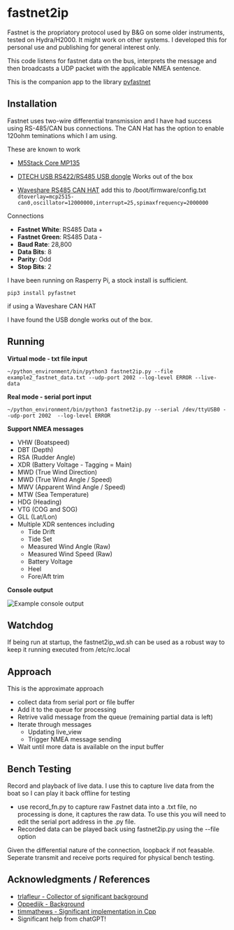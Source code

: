 # fastnet2ip
Fastnet is the propriatory protocol used by B&G on some older instruments, tested on Hydra/H2000. It might work on other systems. I developed this for personal use and publishing for general interest only. 

This code listens for fastnet data on the bus, interprets the message and then broadcasts a UDP packet with the applicable NMEA sentence.

This is the companion app to the library [pyfastnet](https://github.com/ghotihook/pyfastnet)


## Installation

Fastnet uses two-wire differential transmission and I have had success using RS-485/CAN bus connections. The CAN Hat has the option to enable 120ohm teminations which I am using.

These are known to work
- [M5Stack Core MP135](https://shop.m5stack.com/products/m5stack-coremp135-w-stm32mp135d?srsltid=AfmBOoqM3L0pVHeKU8TDykcHk937Fm5otebvPbT_TI66HM_STqBiw11j)

- [DTECH USB RS422/RS485 USB dongle](https://www.amazon.com.au/DTECH-Converter-Adapter-Supports-Windows/dp/B076WVFXN8)
	Works out of the box

- [Waveshare RS485 CAN HAT](https://www.waveshare.com/wiki/RS485_CAN_HAT)
	add this to /boot/firmware/config.txt 
	```dtoverlay=mcp2515-can0,oscillator=12000000,interrupt=25,spimaxfrequency=2000000```

Connections
- **Fastnet White**: RS485 Data +
- **Fastnet Green**: RS485 Data -
- **Baud Rate**: 28,800
- **Data Bits**: 8
- **Parity**: Odd
- **Stop Bits**: 2

I have been running on Rasperry Pi, a stock install is sufficient.

```pip3 install pyfastnet```

if using a Waveshare CAN HAT 

I have found the USB dongle works out of the box.

## Running

**Virtual mode - txt file input**

```~/python_environment/bin/python3 fastnet2ip.py --file example2_fastnet_data.txt --udp-port 2002 --log-level ERROR --live-data```

**Real mode - serial port input**

```~/python_environment/bin/python3 fastnet2ip.py --serial /dev/ttyUSB0 --udp-port 2002  --log-level ERROR```

**Support NMEA messages**
- VHW (Boatspeed)
- DBT (Depth)
- RSA (Rudder Angle)
- XDR (Battery Voltage - Tagging = Main)
- MWD (True Wind Direction)
- MWD (True Wind Angle / Speed)
- MWV (Apparent Wind Angle / Speed)
- MTW (Sea Temperature)
- HDG (Heading)
- VTG (COG and SOG)
- GLL (Lat/Lon)
- Multiple XDR sentences including
	- Tide Drift
	- Tide Set
	- Measured Wind Angle (Raw)
	- Measured Wind Speed (Raw)
	- Battery Voltage
	- Heel
	- Fore/Aft trim

**Console output**

![Example console output](images/console_output.jpg "Fastnet System Overview")


## Watchdog
If being run at startup, the fastnet2ip_wd.sh can be used as a robust way to keep it running executed from /etc/rc.local

## Approach
This is the approximate approach
- collect data from serial port or file buffer
- Add it to the queue for processing
- Retrive valid message from the queue (remaining partial data is left)
- Iterate through messages
	- Updating live_view
	- Trigger NMEA message sending
- Wait until more data is available on the input buffer


## Bench Testing
Record and playback of live data. I use this to capture live data from the boat so I can play it back offline for testing
- use record_fn.py to capture raw Fastnet data into a .txt file, no processing is done, it captures the raw data. To use this you will need to edit the serial port address in the .py file.
- Recorded data can be played back using fastnet2ip.py using the --file option

Given the differential nature of the connection, loopback if not feasable. Seperate transmit and receive ports required for physical bench testing.

## Acknowledgments / References

- [trlafleur - Collector of significant background](https://github.com/trlafleur) 
- [Oppedijk - Background](https://www.oppedijk.com/bandg/fastnet.html)
- [timmathews - Significant implementation in Cpp](https://github.com/timmathews/bg-fastnet-driver)
- Significant help from chatGPT!